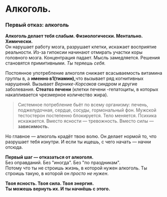 # Алкоголь.

### Первый отказ: алкоголь

**Алкоголь делает тебя слабым. Физиологически. Ментально. Химически.**\
Он нарушает работу мозга, разрушает клетки, искажает восприятие реальности. Из-за гипоксии начинают отмирать участки коры головного мозга. Концентрация падает. Мысль замедляется. Решения становятся примитивными. _Ты теряешь себя._

Постоянное употребление алкоголя снижает всасываемость витамина группы в, а **именно в1(тиамин),**&#x447;то вызывает ряд когнитивных нарушений. Вызывает _Вернике-Корсаков_ синдром и другие заболевания. **Стеатоз печени** (клетки печени -гепатоциты, в которых накапливается чрезмерное количество жира).

> Системное потребление бьёт по всему организму: печень, поджелудочная, сердце, сосуды, гормональный фон. Мужской тестостерон постепенно блокируется. Тело меняется. Психика искажается. Вместо ясности — тревожность. Вместо силы — **зависимость.**

Но главное — алкоголь крадёт твою волю. Он делает нормой то, что разрушает тебя изнутри. И если ты ищешь, с чего начать — начни отсюда.

**Первый шаг — отказаться от алкоголя.**\
Без оправданий. Без "иногда". Без "по праздникам".\
Потому что ты не строишь жизнь, в которой нужен алкоголь. Ты строишь такую, в которой он _просто не нужен_.

**Твоя ясность. Твоя сила. Твоя энергия.**\
**Ты можешь вернуть их. И ты начнёшь с этого.**
